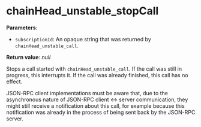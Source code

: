 # chainHead_unstable_stopCall

**Parameters**:

- `subscriptionId`: An opaque string that was returned by `chainHead_unstable_call`.

**Return value**: *null*

Stops a call started with `chainHead_unstable_call`. If the call was still in progress, this interrupts it. If the call was already finished, this call has no effect.

JSON-RPC client implementations must be aware that, due to the asynchronous nature of JSON-RPC client <-> server communication, they might still receive a notification about this call, for example because this notification was already in the process of being sent back by the JSON-RPC server.
